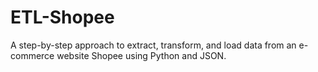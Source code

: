 # ETL-Shopee
A step-by-step approach to extract, transform, and load data from an e-commerce website Shopee using Python and JSON.
